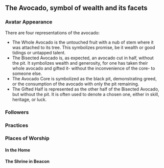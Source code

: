 ## The Avocado, symbol of wealth and its facets

### Avatar Appearance
There are four representations of the avocado:
- The Whole Avocado is the untouched fruit with a nub of stem where it was attached to its tree. This symbolizes promise, be it wealth or good tidings or untapped talent.
- The Bisected Avocado is, as expected, an avocado cut in half, without the pit. It symbolizes wealth and generosity, for one has taken their whole avocado and gifted it- without the inconvenience of the core- to someone else.
- The Avocado Core is symbolized as the black pit, demonstrating greed, or the consumption of the avocado with only the pit remaining.
- The Gifted Half is represented as the other half of the Bisected Avocado, but without the pit. It is often used to denote a chosen one, either in skill, heritage, or luck.


### Followers

### Practices

### Places of Worship
#### In the Home

#### The Shrine in Beacon
